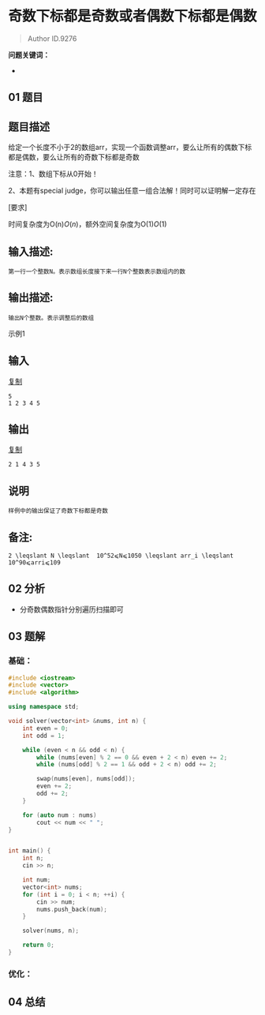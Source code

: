 # 奇数下标都是奇数或者偶数下标都是偶数
> Author ID.9276 

**问题关键词：**

- 

## 01 题目

## 题目描述

给定一个长度不小于2的数组arr，实现一个函数调整arr，要么让所有的偶数下标都是偶数，要么让所有的奇数下标都是奇数

注意：1、数组下标从0开始！

2、本题有special judge，你可以输出任意一组合法解！同时可以证明解一定存在

[要求]

时间复杂度为O(n)*O*(*n*)，额外空间复杂度为O(1)*O*(1)



## 输入描述:

```
第一行一个整数N。表示数组长度接下来一行N个整数表示数组内的数
```

## 输出描述:

```
输出N个整数。表示调整后的数组
```

示例1

## 输入

[复制](javascript:void(0);)

```
5
1 2 3 4 5 
```

## 输出

[复制](javascript:void(0);)

```
2 1 4 3 5
```

## 说明

```
样例中的输出保证了奇数下标都是奇数
```

## 备注:

```
2 \leqslant N \leqslant  10^52⩽N⩽1050 \leqslant arr_i \leqslant 10^90⩽arri⩽109
```

## 02 分析

- 分奇数偶数指针分别遍历扫描即可

## 03 题解

### 基础：

```c++
#include <iostream>
#include <vector>
#include <algorithm>

using namespace std;

void solver(vector<int> &nums, int n) {
    int even = 0;
    int odd = 1;

    while (even < n && odd < n) {
        while (nums[even] % 2 == 0 && even + 2 < n) even += 2;
        while (nums[odd] % 2 == 1 && odd + 2 < n) odd += 2;

        swap(nums[even], nums[odd]);
        even += 2;
        odd += 2;
    }

    for (auto num : nums)
        cout << num << " ";
}


int main() {
    int n;
    cin >> n;

    int num;
    vector<int> nums;
    for (int i = 0; i < n; ++i) {
        cin >> num;
        nums.push_back(num);
    }

    solver(nums, n);

    return 0;
}

```



### 优化：



## 04 总结

